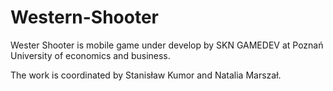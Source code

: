 # Western-Shooter

Wester Shooter is mobile game under develop by SKN GAMEDEV at Poznań University of economics and business.

The work is coordinated by Stanisław Kumor and Natalia Marszał.
